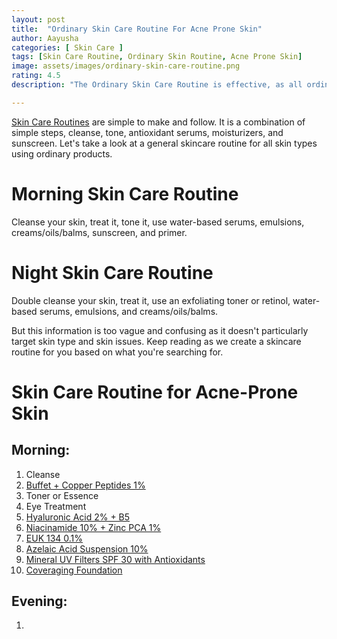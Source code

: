 ```yaml
---
layout: post
title:  "Ordinary Skin Care Routine For Acne Prone Skin"
author: Aayusha
categories: [ Skin Care ]
tags: [Skin Care Routine, Ordinary Skin Routine, Acne Prone Skin]
image: assets/images/ordinary-skin-care-routine.png
rating: 4.5
description: "The Ordinary Skin Care Routine is effective, as all ordinary products help you create the ordinary skin routine that actually works."

---
```


<a href="https://www.sheenycare.com/tags#Skin-Care-Routine" rel="dofollow" target="_blank">Skin Care Routines</a> are simple to make and follow. It is a combination of simple steps, cleanse, tone, antioxidant serums, moisturizers, and sunscreen. Let's take a look at a general skincare routine for all skin types using ordinary products.


# Morning Skin Care Routine
Cleanse your skin, treat it, tone it, use water-based serums, emulsions, creams/oils/balms, sunscreen, and primer.


# Night Skin Care Routine
Double cleanse your skin, treat it, use an exfoliating toner or retinol, water-based serums, emulsions, and creams/oils/balms.


But this information is too vague and confusing as it doesn't particularly target skin type and skin issues. Keep reading as we create a skincare routine for you based on what you're searching for.


# Skin Care Routine for Acne-Prone Skin


## Morning:
1. Cleanse
2. <a href="https://www.cultbeauty.co.uk/the-ordinary-buffet-copper-peptides-1.html" target="_blank" rel="nofollow">Buffet + Copper Peptides 1%</a>
3. Toner or Essence
4. Eye Treatment
5. <a href="https://www.cultbeauty.co.uk/the-ordinary-hyaluronic-acid-2-b5.html" target="_blank" rel="nofollow">Hyaluronic Acid 2% + B5</a>
6. <a href="https://www.cultbeauty.co.uk/the-ordinary-niacinamide-10-zinc-1.html" target="_blank" rel="nofollow">Niacinamide 10% + Zinc PCA 1%</a>
7. <a href="https://www.cultbeauty.co.uk/the-ordinary-euk-134-0-1.html" target="_blank" rel="nofollow">EUK 134 0.1%</a>
8. <a href="https://www.cultbeauty.co.uk/the-ordinary-azelaic-acid-suspension-10.html" target="_blank" rel="nofollow">Azelaic Acid Suspension 10%</a>
9. <a href="https://www.cultbeauty.co.uk/the-ordinary" target="_blank" rel="nofollow">Mineral UV Filters SPF 30 with Antioxidants</a>
10. <a href="https://www.cultbeauty.co.uk/the-ordinary-coverage-foundation.html" target="_blank" rel="nofollow">Coveraging Foundation</a>


## Evening:
1.
